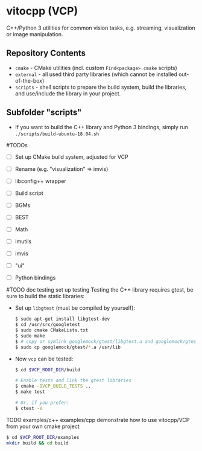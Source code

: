 # vitocpp (VCP)
C++/Python 3 utilities for common vision tasks, e.g. streaming, visualization or image manipulation.

## Repository Contents
* `cmake` - CMake utilities (incl. custom `Find<package>.cmake` scripts)
* `external` - all used third party libraries (which cannot be installed out-of-the-box)
* `scripts` - shell scripts to prepare the build system, build the libraries, and use/include the library in your project.


## Subfolder "scripts"
* If you want to build the C++ library and Python 3 bindings, simply run `./scripts/build-ubuntu-18.04.sh`


#TODOs
* [ ] Set up CMake build system, adjusted for VCP
* [ ] Rename (e.g. "visualization" => imvis)
* [ ] libconfig++ wrapper
* [ ] Build script
* [ ] BGMs
* [ ] BEST
* [ ] Math
* [ ] imutils
* [ ] imvis
* [ ] "ui"
* [ ] Python bindings


#TODO doc testing
set up testing
Testing the C++ library requires gtest, be sure to build the static libraries:
* Set up `libgtest` (must be compiled by yourself):
  ```bash
  $ sudo apt-get install libgtest-dev
  $ cd /usr/src/googletest
  $ sudo cmake CMakeLists.txt
  $ sudo make
  $ # copy or symlink googlemock/gtest/libgtest.a and googlemock/gtest/libgtest_main.a to your /usr/lib folder
  $ sudo cp googlemock/gtest/*.a /usr/lib
  ```
* Now `vcp` can be tested:
  ```bash
  $ cd $VCP_ROOT_DIR/build

  # Enable tests and link the gtest libraries
  $ cmake -DVCP_BUILD_TESTS ..
  $ make test 

  # Or, if you prefer:
  $ ctest -V
  ```

TODO examples/c++
examples/cpp demonstrate how to use vitocpp/VCP from your own cmake project
```bash
$ cd $VCP_ROOT_DIR/examples
mkdir build && cd build
```


